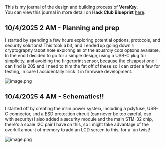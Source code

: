 <!--
  ===================    !!READ THIS NOTICE!!   ====================
  DO NOT edit this file manually. Your changes WILL BE OVERWRITTEN!
  This journal is auto generated and updated by Hack Club Blueprint.
  To edit this file, please edit your journal entries on Blueprint.
  ==================================================================
-->

This is my journal of the design and building process of **VeraKey**.  
You can view this journal in more detail on **Hack Club Blueprint** [here](https://blueprint.hackclub.com/projects/91).


## 10/4/2025 2 AM - Planning and prep  

I started by spending a few hours exploring potential options, protocols, and security solutions! This took a bit, and I ended up going down a cryptography rabbit hole exploring all of the abusrdly cool options available. In the end I decided to go for a simple design, using a USB-C plug for simplicity, and avoiding the fingerprint sensor, because the cheapest one I can find is 20$ and I need to trim the fat off of these so I can order a few for testing, in case I accidentally brick it in firmware development.

![image.png](https://blueprint.hackclub.com/user-attachments/blobs/redirect/eyJfcmFpbHMiOnsiZGF0YSI6MjY5LCJwdXIiOiJibG9iX2lkIn19--bff7b48391c9b6c67f2ff8efebd9d33031a92e4e/image.png)
  

## 10/4/2025 4 AM - Schematics!!  

I started off by creating the main power system, including a polyfuse, USB-C connector, and a ESD protection circuit (can never be too careful, esp with security) I also added a security module and the main STM-32 chip, there's a spare I2C pair I have on this, so I might take advantage of the overkill amount of memory to add an LCD screen to this, for a fun twist!

![image.png](https://blueprint.hackclub.com/user-attachments/blobs/redirect/eyJfcmFpbHMiOnsiZGF0YSI6Mjc1LCJwdXIiOiJibG9iX2lkIn19--3865cb6c76cb67ce407d7e549c25d12d7a80f33b/image.png)
  

